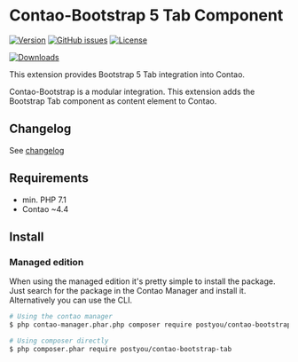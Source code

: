 Contao-Bootstrap 5 Tab Component
==============================

[![Version](http://img.shields.io/packagist/v/contao-bootstrap/tab.svg?style=for-the-badge&label=Latest)](https://packagist.org/packages/postyou/contao-bootstrap-tab)
[![GitHub issues](https://img.shields.io/github/issues/contao-bootstrap/tab.svg?style=for-the-badge&logo=github)](https://github.com/postyou/contao-bootstrap-tab/issues)
[![License](http://img.shields.io/packagist/l/contao-bootstrap/tab.svg?style=for-the-badge&label=License)](https://packagist.org/packages/postyou/contao-bootstrap-tab)
<!-- [![Build Status](http://img.shields.io/travis/contao-bootstrap/tab/master.svg?style=for-the-badge&logo=travis)](https://travis-ci.org/contao-bootstrap/tab) -->
[![Downloads](http://img.shields.io/packagist/dt/contao-bootstrap/tab.svg?style=for-the-badge&label=Downloads)](https://packagist.org/packages/postyou/contao-bootstrap-tab)

This extension provides Bootstrap 5 Tab integration into Contao. 

Contao-Bootstrap is a modular integration. This extension adds the Bootstrap Tab component as content element to Contao.

Changelog
---------

See [changelog](CHANGELOG.md)


Requirements
------------

 - min. PHP 7.1
 - Contao ~4.4


Install
-------

### Managed edition

When using the managed edition it's pretty simple to install the package. Just search for the package in the
Contao Manager and install it. Alternatively you can use the CLI.  

```bash
# Using the contao manager
$ php contao-manager.phar.php composer require postyou/contao-bootstrap-tab

# Using composer directly
$ php composer.phar require postyou/contao-bootstrap-tab
